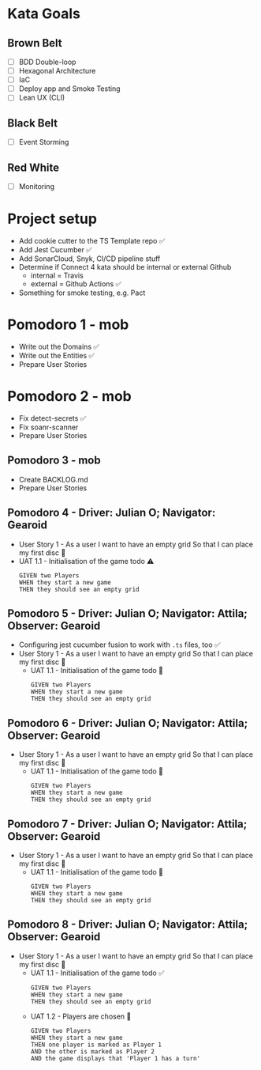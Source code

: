 # Kata Goals

## Brown Belt

- [ ] BDD Double-loop
- [ ] Hexagonal Architecture
- [ ] IaC
- [ ] Deploy app and Smoke Testing
- [ ] Lean UX (CLI)

## Black Belt

- [ ] Event Storming

## Red White

- [ ] Monitoring

# Project setup

- Add cookie cutter to the TS Template repo ✅
- Add Jest Cucumber ✅
- Add SonarCloud, Snyk, CI/CD pipeline stuff
- Determine if Connect 4 kata should be internal or external Github
  - internal = Travis
  - external = Github Actions ✅
- Something for smoke testing, e.g. Pact

# Pomodoro 1 - mob

- Write out the Domains ✅
- Write out the Entities ✅
- Prepare User Stories

# Pomodoro 2 - mob

- Fix detect-secrets ✅
- Fix soanr-scanner
- Prepare User Stories

## Pomodoro 3 - mob

- Create BACKLOG.md
- Prepare User Stories

## Pomodoro 4 - Driver: Julian O; Navigator: Gearoid

- User Story 1 - As a user I want to have an empty grid So that I can place my first disc 🚧
- UAT 1.1 - Initialisation of the game todo ⚠
  ```
  GIVEN two Players
  WHEN they start a new game
  THEN they should see an empty grid
  ```

## Pomodoro 5 - Driver: Julian O; Navigator: Attila; Observer: Gearoid

- Configuring jest cucumber fusion to work with `.ts` files, too ✅
- User Story 1 - As a user I want to have an empty grid So that I can place my first disc 🚧
  - UAT 1.1 - Initialisation of the game todo 🚧
    ```
    GIVEN two Players
    WHEN they start a new game
    THEN they should see an empty grid
    ```

## Pomodoro 6 - Driver: Julian O; Navigator: Attila; Observer: Gearoid

- User Story 1 - As a user I want to have an empty grid So that I can place my first disc 🚧
  - UAT 1.1 - Initialisation of the game todo 🚧
    ```
    GIVEN two Players
    WHEN they start a new game
    THEN they should see an empty grid
    ```

## Pomodoro 7 - Driver: Julian O; Navigator: Attila; Observer: Gearoid

- User Story 1 - As a user I want to have an empty grid So that I can place my first disc 🚧
  - UAT 1.1 - Initialisation of the game todo 🚧
    ```
    GIVEN two Players
    WHEN they start a new game
    THEN they should see an empty grid
    ```

## Pomodoro 8 - Driver: Julian O; Navigator: Attila; Observer: Gearoid

- User Story 1 - As a user I want to have an empty grid So that I can place my first disc 🚧
  - UAT 1.1 - Initialisation of the game todo ✅
    ```
    GIVEN two Players
    WHEN they start a new game
    THEN they should see an empty grid
    ```
  - UAT 1.2 - Players are chosen 🚧
    ```
    GIVEN two Players
    WHEN they start a new game
    THEN one player is marked as Player 1
    AND the other is marked as Player 2
    AND the game displays that 'Player 1 has a turn'
    ```

